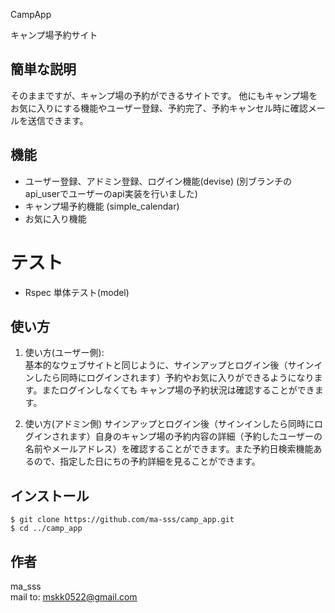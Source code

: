  CampApp

キャンプ場予約サイト

## 簡単な説明

そのままですが、キャンプ場の予約ができるサイトです。
他にもキャンプ場をお気に入りにする機能やユーザー登録、予約完了、予約キャンセル時に確認メールを送信できます。

## 機能

* ユーザー登録、アドミン登録、ログイン機能(devise) (別ブランチのapi_userでユーザーのapi実装を行いました)
* キャンプ場予約機能 (simple_calendar)
* お気に入り機能

# テスト
* Rspec 単体テスト(model)

## 使い方

1. 使い方(ユーザー側):  
基本的なウェブサイトと同じように、サインアップとログイン後（サインインしたら同時にログインされます）予約やお気に入りができるようになります。またログインしなくても
キャンプ場の予約状況は確認することができます。

2. 使い方(アドミン側)
サインアップとログイン後（サインインしたら同時にログインされます）自身のキャンプ場の予約内容の詳細（予約したユーザーの名前やメールアドレス）を確認することができます。また予約日検索機能あるので、指定した日にちの予約詳細を見ることができます。

## インストール

```
$ git clone https://github.com/ma-sss/camp_app.git
$ cd ../camp_app
```

## 作者

ma_sss  
mail to: mskk0522@gmail.com
